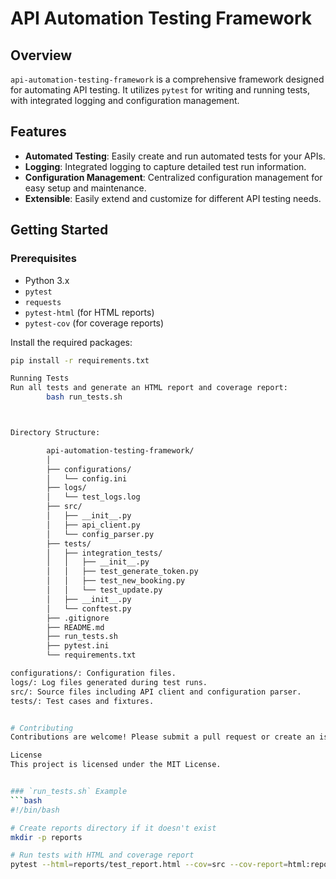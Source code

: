 # API Automation Testing Framework

## Overview
`api-automation-testing-framework` is a comprehensive framework designed for automating API testing. It utilizes `pytest` for writing and running tests, with integrated logging and configuration management.

## Features
- **Automated Testing**: Easily create and run automated tests for your APIs.
- **Logging**: Integrated logging to capture detailed test run information.
- **Configuration Management**: Centralized configuration management for easy setup and maintenance.
- **Extensible**: Easily extend and customize for different API testing needs.

## Getting Started

### Prerequisites
- Python 3.x
- `pytest`
- `requests`
- `pytest-html` (for HTML reports)
- `pytest-cov` (for coverage reports)

Install the required packages:
```bash
pip install -r requirements.txt

Running Tests
Run all tests and generate an HTML report and coverage report:
        bash run_tests.sh



Directory Structure:

        api-automation-testing-framework/
        │
        ├── configurations/
        │   └── config.ini
        ├── logs/
        │   └── test_logs.log
        ├── src/
        │   ├── __init__.py
        │   ├── api_client.py
        │   └── config_parser.py
        ├── tests/
        │   ├── integration_tests/
        │   │   ├── __init__.py
        │   │   ├── test_generate_token.py
        │   │   ├── test_new_booking.py
        │   │   └── test_update.py
        │   ├── __init__.py
        │   └── conftest.py
        ├── .gitignore
        ├── README.md
        ├── run_tests.sh
        ├── pytest.ini
        └── requirements.txt

configurations/: Configuration files.
logs/: Log files generated during test runs.
src/: Source files including API client and configuration parser.
tests/: Test cases and fixtures.


# Contributing
Contributions are welcome! Please submit a pull request or create an issue for any changes or suggestions.

License
This project is licensed under the MIT License.


### `run_tests.sh` Example
```bash
#!/bin/bash

# Create reports directory if it doesn't exist
mkdir -p reports

# Run tests with HTML and coverage report
pytest --html=reports/test_report.html --cov=src --cov-report=html:reports/coverage_report
